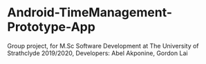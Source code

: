 # Android-TimeManagement-Prototype-App
Group project, for M.Sc Software Development at The University of Strathclyde 2019/2020, Developers: Abel Akponine, Gordon Lai
